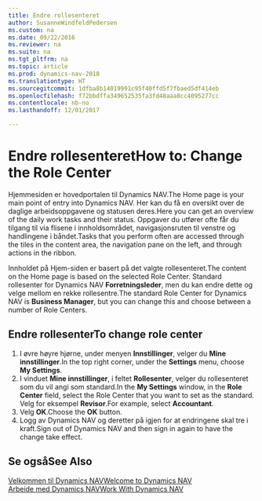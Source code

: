 ```yaml
---
title: Endre rollesenteret
author: SusanneWindfeldPedersen
ms.custom: na
ms.date: 09/22/2016
ms.reviewer: na
ms.suite: na
ms.tgt_pltfrm: na
ms.topic: article
ms.prod: dynamics-nav-2018
ms.translationtype: HT
ms.sourcegitcommit: 1dfba8b14019991c95f40ffd5f7fbaed5df414eb
ms.openlocfilehash: f72bbdffa349652535fa3fd48aaa8cc4095277cc
ms.contentlocale: nb-no
ms.lasthandoff: 12/01/2017

---
```


# <a name="how-to-change-the-role-center"></a><span data-ttu-id="9aa9d-102">Endre rollesenteret</span><span class="sxs-lookup"><span data-stu-id="9aa9d-102">How to: Change the Role Center</span></span>
<span data-ttu-id="9aa9d-103">Hjemmesiden er hovedportalen til Dynamics NAV.</span><span class="sxs-lookup"><span data-stu-id="9aa9d-103">The Home page is your main point of entry into Dynamics NAV.</span></span> <span data-ttu-id="9aa9d-104">Her kan du få en oversikt over de daglige arbeidsoppgavene og statusen deres.</span><span class="sxs-lookup"><span data-stu-id="9aa9d-104">Here you can get an overview of the daily work tasks and their status.</span></span> <span data-ttu-id="9aa9d-105">Oppgaver du utfører ofte får du tilgang til via flisene i innholdsområdet, navigasjonsruten til venstre og handlingene i båndet.</span><span class="sxs-lookup"><span data-stu-id="9aa9d-105">Tasks that you perform often are accessed through the tiles in the content area, the navigation pane on the left, and through actions in the ribbon.</span></span>

<span data-ttu-id="9aa9d-106">Innholdet på Hjem-siden er basert på det valgte rollesenteret.</span><span class="sxs-lookup"><span data-stu-id="9aa9d-106">The content on the Home page is based on the selected Role Center.</span></span> <span data-ttu-id="9aa9d-107">Standard rollesenter for Dynamics NAV **Forretningsleder**, men du kan endre dette og velge mellom en rekke rollesentre.</span><span class="sxs-lookup"><span data-stu-id="9aa9d-107">The standard Role Center for Dynamics NAV is **Business Manager**, but you can change this and choose between a number of Role Centers.</span></span>

## <a name="to-change-role-center"></a><span data-ttu-id="9aa9d-108">Endre rollesenter</span><span class="sxs-lookup"><span data-stu-id="9aa9d-108">To change role center</span></span>
1. <span data-ttu-id="9aa9d-109">I øvre høyre hjørne, under menyen **Innstillinger**, velger du **Mine innstillinger**.</span><span class="sxs-lookup"><span data-stu-id="9aa9d-109">In the top right corner, under the **Settings** menu, choose **My Settings**.</span></span>
2. <span data-ttu-id="9aa9d-110">I vinduet **Mine innstillinger**, i feltet **Rollesenter**, velger du rollesenteret som du vil angi som standard.</span><span class="sxs-lookup"><span data-stu-id="9aa9d-110">In the **My Settings** window, in the **Role Center** field, select the Role Center that you want to set as the standard.</span></span> <span data-ttu-id="9aa9d-111">Velg for eksempel **Revisor**.</span><span class="sxs-lookup"><span data-stu-id="9aa9d-111">For example, select **Accountant**.</span></span>
3. <span data-ttu-id="9aa9d-112">Velg **OK**.</span><span class="sxs-lookup"><span data-stu-id="9aa9d-112">Choose the **OK** button.</span></span>
4. <span data-ttu-id="9aa9d-113">Logg av Dynamics NAV og deretter på igjen for at endringene skal tre i kraft.</span><span class="sxs-lookup"><span data-stu-id="9aa9d-113">Sign out of Dynamics NAV and then sign in again to have the change take effect.</span></span>

## <a name="see-also"></a><span data-ttu-id="9aa9d-114">Se også</span><span class="sxs-lookup"><span data-stu-id="9aa9d-114">See Also</span></span>
[<span data-ttu-id="9aa9d-115">Velkommen til Dynamics NAV</span><span class="sxs-lookup"><span data-stu-id="9aa9d-115">Welcome to Dynamics NAV</span></span>](across-get-started.md)  
[<span data-ttu-id="9aa9d-116">Arbeide med Dynamics NAV</span><span class="sxs-lookup"><span data-stu-id="9aa9d-116">Work With Dynamics NAV</span></span>](ui-work-product.md)  

